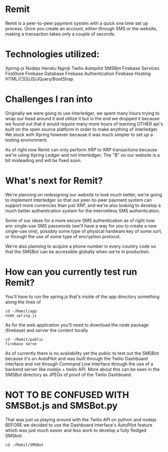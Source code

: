 # Remit
Remit is a peer-to-peer payment system with a quick one time set up process. Once you create an account, either through SMS or the website, making a transaction takes only a couple of seconds.

# Technologies utilized:
Xpring-js
Nodejs
Heroku
Ngrok
Twilio Autopilot SMSBot
Firebase Services
  FireStore
  Firebase Database
  Firebase Authentication
  Firebase Hosting
HTML/CSS/JS/JQuery/BootStrap

# Challenges I ran into
Originally we were going to use Interledger, we spent many hours trying to wrap our head around it and utilize it but in the end we dropped it because we found out that it would require many more hours of learning OTHER api's built on the open source platform in order to make anything of interledger. We stuck with Xpring however because it was much simpler to set up a testing environment.

As of right now Remit can only perform XRP to XRP transactions because we're using Xpring Ledger and not Interledger; The "$" on our website is a bit misleading and will be fixed soon.

# What's next for Remit?
We're planning on redesigning our website to look much better, we're going to implement Interledger so that our peer-to-peer payment system can support more currencies than just XRP, and we're also looking to develop a much better authentication system for the internetless SMS authentication.

Some of our ideas for a more secure SMS authentication as of right now are: single-use SMS passwords (we'll have a way for you to create a new single-use one), possibly some type of physical hardware key of some sort, or through the use of some type of encryption protocol.

We're also planning to acquire a phone number in every country code so that the SMSBot can be accessible globally when we're in production.

# How can you currently test run Remit?
You'll have to run the xpring.js that's inside of the app directory
something along the lines of
```
cd -/Remit/app
node xpring.js
```

As for the web application you'll need to download the node package (firebase) and server the content locally
```
cd -/Remit/public
firebase serve
```


As of currently there is no availability yet the public to test out the SMSBot because it's on AutoPilot and was built through the Twilio Dashboard interface and not through Command Line Interface through the use of a backend server like nodejs + twilio API. More about this can be seen in the SMSBot directory as JPEGs of proof of the Twilio Dashboard.

# NOT TO BE CONFUSED WITH SMSBot.js and SMSBot.py
That was just us playing around with the Twilio API on python and nodejs BEFORE we decided to use the Dashboard Interface's AutoPilot feature which was just much easier and less work to develop a fully fledged SMSbot.
```
cd -/Remit/SMSBot
```

